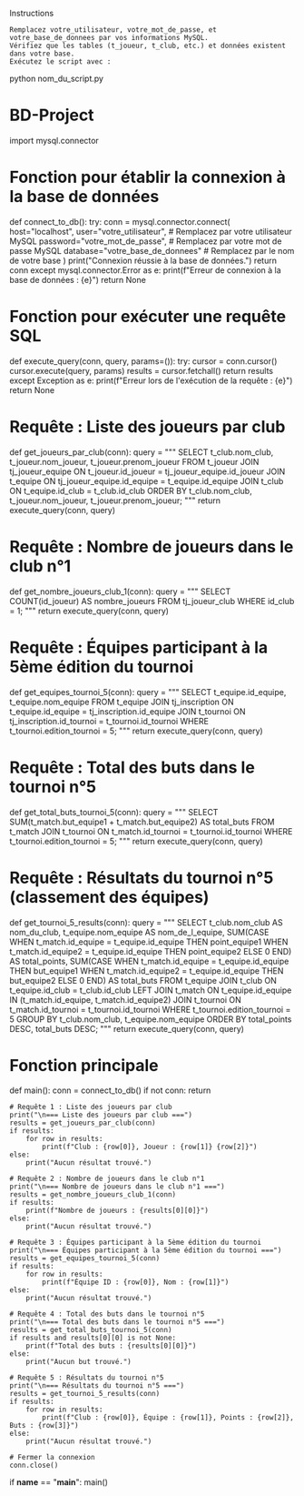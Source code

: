 Instructions

    Remplacez votre_utilisateur, votre_mot_de_passe, et votre_base_de_donnees par vos informations MySQL.
    Vérifiez que les tables (t_joueur, t_club, etc.) et données existent dans votre base.
    Exécutez le script avec :

python nom_du_script.py
# BD-Project
import mysql.connector

# Fonction pour établir la connexion à la base de données
def connect_to_db():
    try:
        conn = mysql.connector.connect(
            host="localhost",
            user="votre_utilisateur",  # Remplacez par votre utilisateur MySQL
            password="votre_mot_de_passe",  # Remplacez par votre mot de passe MySQL
            database="votre_base_de_donnees"  # Remplacez par le nom de votre base
        )
        print("Connexion réussie à la base de données.")
        return conn
    except mysql.connector.Error as e:
        print(f"Erreur de connexion à la base de données : {e}")
        return None

# Fonction pour exécuter une requête SQL
def execute_query(conn, query, params=()):
    try:
        cursor = conn.cursor()
        cursor.execute(query, params)
        results = cursor.fetchall()
        return results
    except Exception as e:
        print(f"Erreur lors de l'exécution de la requête : {e}")
        return None

# Requête : Liste des joueurs par club
def get_joueurs_par_club(conn):
    query = """
        SELECT 
            t_club.nom_club, 
            t_joueur.nom_joueur, 
            t_joueur.prenom_joueur
        FROM 
            t_joueur
        JOIN 
            tj_joueur_equipe ON t_joueur.id_joueur = tj_joueur_equipe.id_joueur
        JOIN 
            t_equipe ON tj_joueur_equipe.id_equipe = t_equipe.id_equipe
        JOIN 
            t_club ON t_equipe.id_club = t_club.id_club
        ORDER BY 
            t_club.nom_club, t_joueur.nom_joueur, t_joueur.prenom_joueur;
    """
    return execute_query(conn, query)

# Requête : Nombre de joueurs dans le club n°1
def get_nombre_joueurs_club_1(conn):
    query = """
        SELECT COUNT(id_joueur) AS nombre_joueurs
        FROM tj_joueur_club
        WHERE id_club = 1;
    """
    return execute_query(conn, query)

# Requête : Équipes participant à la 5ème édition du tournoi
def get_equipes_tournoi_5(conn):
    query = """
        SELECT t_equipe.id_equipe, t_equipe.nom_equipe
        FROM t_equipe
        JOIN tj_inscription ON t_equipe.id_equipe = tj_inscription.id_equipe
        JOIN t_tournoi ON tj_inscription.id_tournoi = t_tournoi.id_tournoi
        WHERE t_tournoi.edition_tournoi = 5;
    """
    return execute_query(conn, query)

# Requête : Total des buts dans le tournoi n°5
def get_total_buts_tournoi_5(conn):
    query = """
        SELECT SUM(t_match.but_equipe1 + t_match.but_equipe2) AS total_buts
        FROM t_match
        JOIN t_tournoi ON t_match.id_tournoi = t_tournoi.id_tournoi
        WHERE t_tournoi.edition_tournoi = 5;
    """
    return execute_query(conn, query)

# Requête : Résultats du tournoi n°5 (classement des équipes)
def get_tournoi_5_results(conn):
    query = """
        SELECT t_club.nom_club AS nom_du_club,
            t_equipe.nom_equipe AS nom_de_l_equipe,
            SUM(CASE 
                WHEN t_match.id_equipe = t_equipe.id_equipe THEN point_equipe1 
                WHEN t_match.id_equipe2 = t_equipe.id_equipe THEN point_equipe2 
                ELSE 0 
            END) AS total_points,
            SUM(CASE 
                WHEN t_match.id_equipe = t_equipe.id_equipe THEN but_equipe1 
                WHEN t_match.id_equipe2 = t_equipe.id_equipe THEN but_equipe2 
                ELSE 0 
            END) AS total_buts
        FROM t_equipe
        JOIN t_club ON t_equipe.id_club = t_club.id_club
        LEFT JOIN t_match ON t_equipe.id_equipe IN (t_match.id_equipe, t_match.id_equipe2)
        JOIN t_tournoi ON t_match.id_tournoi = t_tournoi.id_tournoi
        WHERE t_tournoi.edition_tournoi = 5 
        GROUP BY t_club.nom_club, t_equipe.nom_equipe
        ORDER BY total_points DESC, total_buts DESC;
    """
    return execute_query(conn, query)

# Fonction principale
def main():
    conn = connect_to_db()
    if not conn:
        return

    # Requête 1 : Liste des joueurs par club
    print("\n=== Liste des joueurs par club ===")
    results = get_joueurs_par_club(conn)
    if results:
        for row in results:
            print(f"Club : {row[0]}, Joueur : {row[1]} {row[2]}")
    else:
        print("Aucun résultat trouvé.")

    # Requête 2 : Nombre de joueurs dans le club n°1
    print("\n=== Nombre de joueurs dans le club n°1 ===")
    results = get_nombre_joueurs_club_1(conn)
    if results:
        print(f"Nombre de joueurs : {results[0][0]}")
    else:
        print("Aucun résultat trouvé.")

    # Requête 3 : Équipes participant à la 5ème édition du tournoi
    print("\n=== Équipes participant à la 5ème édition du tournoi ===")
    results = get_equipes_tournoi_5(conn)
    if results:
        for row in results:
            print(f"Équipe ID : {row[0]}, Nom : {row[1]}")
    else:
        print("Aucun résultat trouvé.")

    # Requête 4 : Total des buts dans le tournoi n°5
    print("\n=== Total des buts dans le tournoi n°5 ===")
    results = get_total_buts_tournoi_5(conn)
    if results and results[0][0] is not None:
        print(f"Total des buts : {results[0][0]}")
    else:
        print("Aucun but trouvé.")

    # Requête 5 : Résultats du tournoi n°5
    print("\n=== Résultats du tournoi n°5 ===")
    results = get_tournoi_5_results(conn)
    if results:
        for row in results:
            print(f"Club : {row[0]}, Équipe : {row[1]}, Points : {row[2]}, Buts : {row[3]}")
    else:
        print("Aucun résultat trouvé.")

    # Fermer la connexion
    conn.close()

if __name__ == "__main__":
    main()
